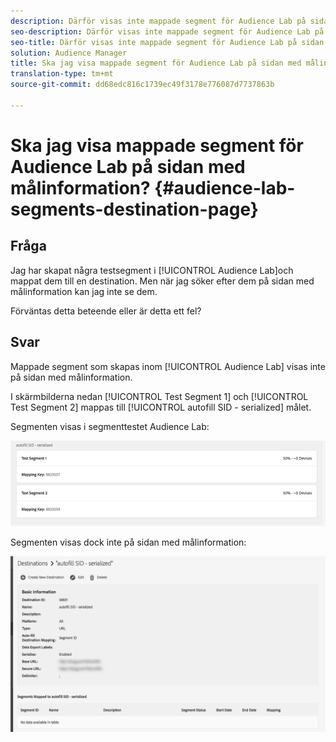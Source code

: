 ```yaml
---
description: Därför visas inte mappade segment för Audience Lab på sidan med målinformation.
seo-description: Därför visas inte mappade segment för Audience Lab på sidan med målinformation.
seo-title: Därför visas inte mappade segment för Audience Lab på sidan med målinformation.
solution: Audience Manager
title: Ska jag visa mappade segment för Audience Lab på sidan med målinformation?
translation-type: tm+mt
source-git-commit: dd68edc816c1739ec49f3178e776087d7737863b

---
```



# Ska jag visa mappade segment för Audience Lab på sidan med målinformation? {#audience-lab-segments-destination-page}

## Fråga

Jag har skapat några testsegment i [!UICONTROL Audience Lab]och mappat dem till en destination. Men när jag söker efter dem på sidan med målinformation kan jag inte se dem.

Förväntas detta beteende eller är detta ett fel?

## Svar

Mappade segment som skapas inom [!UICONTROL Audience Lab] visas inte på sidan med målinformation.

I skärmbilderna nedan [!UICONTROL Test Segment 1] och [!UICONTROL Test Segment 2] mappas till [!UICONTROL autofill SID - serialized] målet.

Segmenten visas i segmenttestet Audience Lab:

![Bild av segmentvyn i Audience Lab](assets/should_i_see_my_aamlab01.png)

Segmenten visas dock inte på sidan med målinformation:

![Bild av sidan med målinformation](assets/should_i_see_my_aamlab02.png)